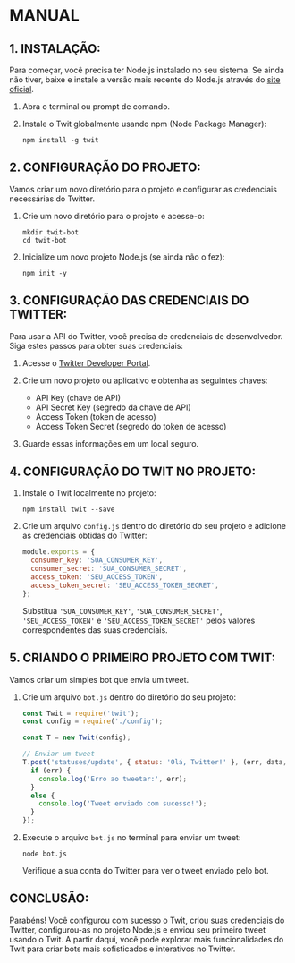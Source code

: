 # MANUAL
## 1. INSTALAÇÃO:
Para começar, você precisa ter Node.js instalado no seu sistema. Se ainda não tiver, baixe e instale a versão mais recente do Node.js através do [site oficial](https://nodejs.org/).

1. Abra o terminal ou prompt de comando.

2. Instale o Twit globalmente usando npm (Node Package Manager):
   ```
   npm install -g twit
   ```

## 2. CONFIGURAÇÃO DO PROJETO:
Vamos criar um novo diretório para o projeto e configurar as credenciais necessárias do Twitter.

1. Crie um novo diretório para o projeto e acesse-o:
   ```
   mkdir twit-bot
   cd twit-bot
   ```

2. Inicialize um novo projeto Node.js (se ainda não o fez):
   ```
   npm init -y
   ```

## 3. CONFIGURAÇÃO DAS CREDENCIAIS DO TWITTER:
Para usar a API do Twitter, você precisa de credenciais de desenvolvedor. Siga estes passos para obter suas credenciais:

1. Acesse o [Twitter Developer Portal](https://developer.twitter.com/en/portal/projects-and-apps).

2. Crie um novo projeto ou aplicativo e obtenha as seguintes chaves:
   - API Key (chave de API)
   - API Secret Key (segredo da chave de API)
   - Access Token (token de acesso)
   - Access Token Secret (segredo do token de acesso)

3. Guarde essas informações em um local seguro.

## 4. CONFIGURAÇÃO DO TWIT NO PROJETO:
1. Instale o Twit localmente no projeto:
   ```
   npm install twit --save
   ```

2. Crie um arquivo `config.js` dentro do diretório do seu projeto e adicione as credenciais obtidas do Twitter:
   ```javascript
   module.exports = {
     consumer_key: 'SUA_CONSUMER_KEY',
     consumer_secret: 'SUA_CONSUMER_SECRET',
     access_token: 'SEU_ACCESS_TOKEN',
     access_token_secret: 'SEU_ACCESS_TOKEN_SECRET',
   };
   ```

   Substitua `'SUA_CONSUMER_KEY'`, `'SUA_CONSUMER_SECRET'`, `'SEU_ACCESS_TOKEN'` e `'SEU_ACCESS_TOKEN_SECRET'` pelos valores correspondentes das suas credenciais.

## 5. CRIANDO O PRIMEIRO PROJETO COM TWIT:
Vamos criar um simples bot que envia um tweet.

1. Crie um arquivo `bot.js` dentro do diretório do seu projeto:

   ```javascript
   const Twit = require('twit');
   const config = require('./config');

   const T = new Twit(config);

   // Enviar um tweet
   T.post('statuses/update', { status: 'Olá, Twitter!' }, (err, data, response) => {
     if (err) {
       console.log('Erro ao tweetar:', err);
     } 
     else {
       console.log('Tweet enviado com sucesso!');
     }
   });
   ```

2. Execute o arquivo `bot.js` no terminal para enviar um tweet:
   ```
   node bot.js
   ```

   Verifique a sua conta do Twitter para ver o tweet enviado pelo bot.

## CONCLUSÃO:
Parabéns! Você configurou com sucesso o Twit, criou suas credenciais do Twitter, configurou-as no projeto Node.js e enviou seu primeiro tweet usando o Twit. A partir daqui, você pode explorar mais funcionalidades do Twit para criar bots mais sofisticados e interativos no Twitter.